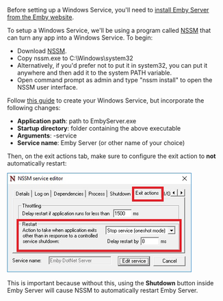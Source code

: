 Before setting up a Windows Service, you'll need to [install Emby Server from the Emby website](https://emby.media/download.html).

To setup a Windows Service, we'll be using a program called [NSSM](http://nssm.cc/) that can turn any app into a Windows Service. To begin:

* Download [NSSM](http://nssm.cc/).
* Copy nssm.exe to C:\Windows\system32
* Alternatively, if you'd prefer not to put it in system32, you can put it anywhere and then add it to the system PATH variable.
* Open command prompt as admin and type "nssm install" to open the NSSM user interface.

Follow [this guide](http://nssm.cc/usage) to create your Windows Service, but incorporate the following changes:

* **Application path**: path to EmbyServer.exe
* **Startup directory**: folder containing the above executable
* **Arguments**: -service
* **Service name**: Emby Server (or other name of your choice)

Then, on the exit actions tab, make sure to configure the exit action to **not** automatically restart:

![](images/server/nssm1.jpg)

This is important because without this, using the **Shutdown** button inside Emby Server will cause NSSM to automatically restart Emby Server.